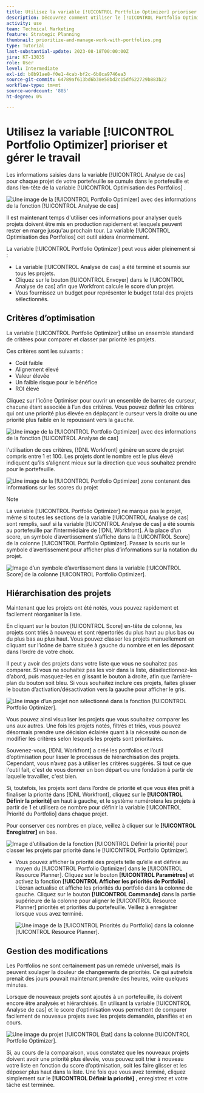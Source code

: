 ```yaml
---
title: Utilisez la variable [!UICONTROL Portfolio Optimizer] prioriser et gérer le travail
description: Découvrez comment utiliser le [!UICONTROL Portfolio Optimizer] pour hiérarchiser et gérer les projets au sein d’un portfolio.
activity: use
team: Technical Marketing
feature: Strategic Planning
thumbnail: prioritize-and-manage-work-with-portfolios.png
type: Tutorial
last-substantial-update: 2023-08-18T00:00:00Z
jira: KT-13835
role: User
level: Intermediate
exl-id: b8b91ae8-f0e1-4cab-bf2c-6b8ca9746ea3
source-git-commit: 64789af613bd6b38e58bd2c15df622729b883b22
workflow-type: tm+mt
source-wordcount: '885'
ht-degree: 0%

---
```


# Utilisez la variable [!UICONTROL Portfolio Optimizer] prioriser et gérer le travail

Les informations saisies dans la variable [!UICONTROL Analyse de cas] pour chaque projet de votre portefeuille se cumule dans le portefeuille et dans l’en-tête de la variable [!UICONTROL Optimisation des Portfolios] .

![Une image de la [!UICONTROL Portfolio Optimizer] avec des informations de la fonction [!UICONTROL Analyse de cas]](assets/10-portfolio-management9.png)

Il est maintenant temps d&#39;utiliser ces informations pour analyser quels projets doivent être mis en production rapidement et lesquels peuvent rester en marge jusqu&#39;au prochain tour. La variable [!UICONTROL Optimisation des Portfolios] cet outil aidera énormément.

La variable [!UICONTROL Portfolio Optimizer] peut vous aider pleinement si :

* La variable [!UICONTROL Analyse de cas] a été terminé et soumis sur tous les projets.
* Cliquez sur le bouton [!UICONTROL Envoyer] dans le [!UICONTROL Analyse de cas] afin que Workfront calcule le score d’un projet.
* Vous fournissez un budget pour représenter le budget total des projets sélectionnés.

## Critères d’optimisation

La variable [!UICONTROL Portfolio Optimizer] utilise un ensemble standard de critères pour comparer et classer par priorité les projets.

Ces critères sont les suivants :

* Coût faible
* Alignement élevé
* Valeur élevée
* Un faible risque pour le bénéfice
* ROI élevé

Cliquez sur l’icône Optimiser pour ouvrir un ensemble de barres de curseur, chacune étant associée à l’un des critères. Vous pouvez définir les critères qui ont une priorité plus élevée en déplaçant le curseur vers la droite ou une priorité plus faible en le repoussant vers la gauche.

![Une image de la [!UICONTROL Portfolio Optimizer] avec des informations de la fonction [!UICONTROL Analyse de cas]](assets/11-portfolio-management10.png)

l&#39;utilisation de ces critères, [!DNL Workfront] génère un score de projet compris entre 1 et 100. Les projets dont le nombre est le plus élevé indiquent qu’ils s’alignent mieux sur la direction que vous souhaitez prendre pour le portefeuille.

![Une image de la [!UICONTROL Portfolio Optimizer] zone contenant des informations sur les scores du projet](assets/12-portfolio-management14.png)

>[!NOTE]
>
>La variable [!UICONTROL Portfolio Optimizer] ne marque pas le projet, même si toutes les sections de la variable [!UICONTROL Analyse de cas] sont remplis, sauf si la variable [!UICONTROL Analyse de cas] a été soumis au portefeuille par l’intermédiaire de [!DNL Workfront]. À la place d’un score, un symbole d’avertissement s’affiche dans la [!UICONTROL Score] de la colonne [!UICONTROL Portfolio Optimizer]. Passez la souris sur le symbole d’avertissement pour afficher plus d’informations sur la notation du projet.

![Image d’un symbole d’avertissement dans la variable [!UICONTROL Score] de la colonne [!UICONTROL Portfolio Optimizer].](assets/13-portfolio-management12.png)

## Hiérarchisation des projets

Maintenant que les projets ont été notés, vous pouvez rapidement et facilement réorganiser la liste.

En cliquant sur le bouton [!UICONTROL Score] en-tête de colonne, les projets sont triés à nouveau et sont répertoriés du plus haut au plus bas ou du plus bas au plus haut. Vous pouvez classer les projets manuellement en cliquant sur l’icône de barre située à gauche du nombre et en les déposant dans l’ordre de votre choix.

Il peut y avoir des projets dans votre liste que vous ne souhaitez pas comparer. Si vous ne souhaitez pas les voir dans la liste, désélectionnez-les d’abord, puis masquez-les en glissant le bouton à droite, afin que l’arrière-plan du bouton soit bleu. Si vous souhaitez inclure ces projets, faites glisser le bouton d’activation/désactivation vers la gauche pour afficher le gris.

![Une image d’un projet non sélectionné dans la fonction [!UICONTROL Portfolio Optimizer].](assets/14-portfolio-management13.png)

Vous pouvez ainsi visualiser les projets que vous souhaitez comparer les uns aux autres. Une fois les projets notés, filtrés et triés, vous pouvez désormais prendre une décision éclairée quant à la nécessité ou non de modifier les critères selon lesquels les projets sont prioritaires.

Souvenez-vous, [!DNL Workfront] a créé les portfolios et l’outil d’optimisation pour lisser le processus de hiérarchisation des projets. Cependant, vous n’avez pas à utiliser les critères suggérés. Si tout ce que l&#39;outil fait, c&#39;est de vous donner un bon départ ou une fondation à partir de laquelle travailler, c&#39;est bien.

Si, toutefois, les projets sont dans l’ordre de priorité et que vous êtes prêt à finaliser la priorité dans [!DNL Workfront], cliquez sur le **[!UICONTROL Définir la priorité]** en haut à gauche, et le système numérotera les projets à partir de 1 et utilisera ce nombre pour définir la variable [!UICONTROL Priorité du Portfolio] dans chaque projet.

Pour conserver ces nombres en place, veillez à cliquer sur le **[!UICONTROL Enregistrer]** en bas.

![Image d’utilisation de la fonction [!UICONTROL Définir la priorité] pour classer les projets par priorité dans le [!UICONTROL Portfolio Optimizer].](assets/15-portfolio-management15.png)

<!-- 
Pro-tips graphic
-->

* Vous pouvez afficher la priorité des projets telle qu’elle est définie au moyen du [!UICONTROL Portfolio Optimizer] dans le [!UICONTROL Resource Planner]. Cliquez sur le bouton **[!UICONTROL Paramètres]** et activez la fonction **[!UICONTROL Afficher les priorités de Portfolio]** . L’écran actualise et affiche les priorités du portfolio dans la colonne de gauche. Cliquez sur le bouton **[!UICONTROL Commande]** dans la partie supérieure de la colonne pour aligner le [!UICONTROL Resource Planner] priorités et priorités du portefeuille. Veillez à enregistrer lorsque vous avez terminé.

  ![Une image de la [!UICONTROL Priorités du Portfolio] dans la colonne [!UICONTROL Resource Planner].](assets/16-portfolio-management17.png)

## Gestion des modifications

Les Portfolios ne sont certainement pas un remède universel, mais ils peuvent soulager la douleur de changements de priorités. Ce qui autrefois prenait des jours pouvait maintenant prendre des heures, voire quelques minutes.

Lorsque de nouveaux projets sont ajoutés à un portefeuille, ils doivent encore être analysés et hiérarchisés. En utilisant la variable [!UICONTROL Analyse de cas] et le score d’optimisation vous permettent de comparer facilement de nouveaux projets avec les projets demandés, planifiés et en cours.

![Une image du projet [!UICONTROL État] dans la colonne [!UICONTROL Portfolio Optimizer].](assets/17-project-management16.png)

Si, au cours de la comparaison, vous constatez que les nouveaux projets doivent avoir une priorité plus élevée, vous pouvez soit trier à nouveau votre liste en fonction du score d’optimisation, soit les faire glisser et les déposer plus haut dans la liste. Une fois que vous avez terminé, cliquez simplement sur le **[!UICONTROL Définir la priorité]** , enregistrez et votre tâche est terminée.

<!-- Learn more graphic and documentation article links

* Portfolio Optimizer overview 
* Optimize projects in the Portfolio Optimizer 
* Overview of the Portfolio Optimizer score 
* Prioritizing projects in the Portfolio Optimizer

-->
